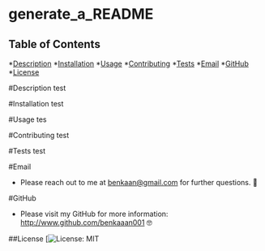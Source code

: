 # generate_a_README

  ## Table of Contents

  *[Description](#description)
  *[Installation](#installation)
  *[Usage](#usage)
  *[Contributing](#contributing)
  *[Tests](#tests)
  *[Email](#email)
  *[GitHub](#GitHub)
  *[License](#license)

  #Description
  test

  #Installation
  test

  #Usage
  tes

  #Contributing
  test

  #Tests
  test

  #Email
  - Please reach out to me at benkaan@gmail.com for further questions. 🤗

  #GitHub
  - Please visit my GitHub for more information: http://www.github.com/benkaaan001 🤓

  ##License
  [![License: MIT](https://img.shields.io/badge/License-MIT-yellow.svg)

